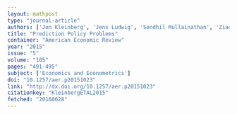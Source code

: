 ```yaml
---
layout: mathpost
type: "journal-article"
authors: ['Jon Kleinberg', 'Jens Ludwig', 'Sendhil Mullainathan', 'Ziad Obermeyer']
title: "Prediction Policy Problems"
container: "American Economic Review"
year: "2015"
issue: "5"
volume: "105"
pages: "491-495"
subject: ['Economics and Econometrics']
doi: "10.1257/aer.p20151023"
link: "http://dx.doi.org/10.1257/aer.p20151023"
citationkey: "KleinbergETAL2015"
fetched: "20160628"
---
```



